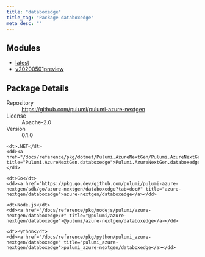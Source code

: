```yaml
---
title: "databoxedge"
title_tag: "Package databoxedge"
meta_desc: ""
---
```


<!-- WARNING: this file was generated by Pulumi Docs Generator. -->
<!-- Do not edit by hand unless you're certain you know what you are doing! -->



<h2 id="modules">Modules</h2>
<ul class="api">
    <li><a href="latest/" title="latest"><span class="symbol module"></span>latest</a></li>
    <li><a href="v20200501preview/" title="v20200501preview"><span class="symbol module"></span>v20200501preview</a></li>
</ul>

<h2 id="package-details">Package Details</h2>
<dl class="package-details">
	<dt>Repository</dt>
	<dd><a href="https://github.com/pulumi/pulumi-azure-nextgen">https://github.com/pulumi/pulumi-azure-nextgen</a></dd>
	<dt>License</dt>
	<dd>Apache-2.0</dd>
	<dt>Version</dt>
	<dd>0.1.0</dd>
</dl>



<dl class="tabular">

    <dt>.NET</dt>
    <dd><a href="/docs/reference/pkg/dotnet/Pulumi.AzureNextGen/Pulumi.AzureNextGen.databoxedge.html" title="Pulumi.AzureNextGen.databoxedge">Pulumi.AzureNextGen.databoxedge</a></dd>

    <dt>Go</dt>
    <dd><a href="https://pkg.go.dev/github.com/pulumi/pulumi-azure-nextgen/sdk/go/azure-nextgen/databoxedge?tab=doc#" title="azure-nextgen/databoxedge">azure-nextgen/databoxedge</a></dd>

    <dt>Node.js</dt>
    <dd><a href="/docs/reference/pkg/nodejs/pulumi/azure-nextgen/databoxedge/#" title="@pulumi/azure-nextgen/databoxedge">@pulumi/azure-nextgen/databoxedge</a></dd>

    <dt>Python</dt>
    <dd><a href="/docs/reference/pkg/python/pulumi_azure-nextgen/databoxedge" title="pulumi_azure-nextgen/databoxedge">pulumi_azure-nextgen/databoxedge</a></dd>

</dl>

